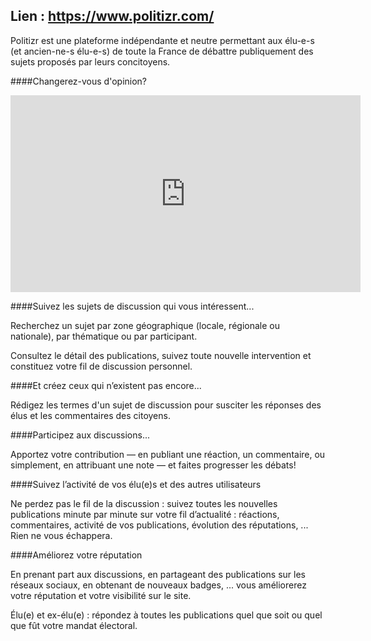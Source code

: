 ## Lien : https://www.politizr.com/

Politizr est une plateforme indépendante et neutre permettant aux élu-e-s (et ancien-ne-s élu-e-s) de toute la France de débattre publiquement des sujets proposés par leurs concitoyens.

####Changerez-vous d'opinion?

<iframe width="560" height="315" style="align: center;" src="https://www.youtube.com/embed/7WHZpebc9q4" frameborder="0" allowfullscreen></iframe>


####Suivez les sujets de discussion qui vous intéressent...

Recherchez un sujet par zone géographique (locale, régionale ou nationale), par thématique ou par participant.

Consultez le détail des publications, suivez toute nouvelle intervention et constituez votre fil de discussion personnel.


####Et créez ceux qui n’existent pas encore...

Rédigez les termes d'un sujet de discussion pour susciter les réponses des élus et les commentaires des citoyens.


####Participez aux discussions...

Apportez votre contribution — en publiant une réaction, un commentaire, ou simplement, en attribuant une note — et faites progresser les débats!


####Suivez l’activité de vos élu(e)s et des autres utilisateurs

Ne perdez pas le fil de la discussion : suivez toutes les nouvelles publications minute par minute sur votre fil d’actualité : réactions, commentaires, activité de vos publications, évolution des réputations, ... Rien ne vous échappera.



####Améliorez votre réputation

En prenant part aux discussions, en partageant des publications sur les réseaux sociaux, en obtenant de nouveaux badges, ... vous améliorerez votre réputation et votre visibilité sur le site.

Élu(e) et ex-élu(e) : répondez à toutes les publications quel que soit ou quel que fût votre mandat électoral.
